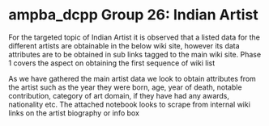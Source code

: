# ampba_dcpp Group 26: Indian Artist

For the targeted topic of Indian Artist it is observed that a listed data for the different artists are obtainable in the below wiki site, 
however its data attributes are to be obtained in sub links tagged to the main wiki site. 
Phase 1 covers the aspect on obtaining the first sequence of wiki list


As we have gathered the main artist data we look to obtain attributes from the artist such as the year they were born, age, 
year of death, notable contribution, category of art domain, if they have had any awards, nationality etc. 
The attached notebook looks to scrape from internal wiki links on the artist biography or info box
